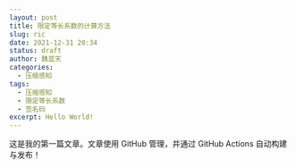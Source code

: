 ```yaml
---
layout: post
title: 限定等长系数的计算方法
slug: ric
date: 2021-12-31 20:34
status: draft
author: 魏蓝天
categories: 
  - 压缩感知
tags: 
  - 压缩感知
  - 限定等长系数
  - 签名码
excerpt: Hello World!
---
```


这是我的第一篇文章。文章使用 GitHub 管理，并通过 GitHub Actions 自动构建与发布！


